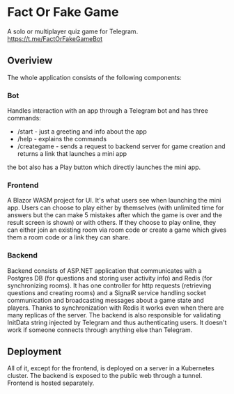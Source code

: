 # Fact Or Fake Game

A solo or multiplayer quiz game for Telegram.
https://t.me/FactOrFakeGameBot

## Overiview

The whole application consists of the following components:

### Bot

Handles interaction with an app through a Telegram bot and has three commands:
- /start - just a greeting and info about the app
- /help - explains the commands
- /creategame <number of rounds> <round duration> - sends a request to backend server for game creation and returns a link that launches a mini app

the bot also has a Play button which directly launches the mini app.

### Frontend

A Blazor WASM project for UI. It's what users see when launching the mini app. Users can choose to play either by themselves (with unlimited time for answers but the can make 5 mistakes after which the game is over and the result screen is shown) or with others. If they choose to play online, they can either join an existing room via room code or create a game which gives them a room code or a link they can share.

### Backend

Backend consists of ASP.NET application that communicates with a Postgres DB (for questions and storing user activity info) and Redis (for synchronizing rooms).
It has one controller for http requests (retrieving questions and creating rooms) and a SignalR service handling socket communication and broadcasting messages about a game state and players. Thanks to synchronization with Redis it works even when there are many replicas of the server.
The backend is also responsible for validating InitData string injected by Telegram and thus authenticating users. It doesn't work if someone connects through anything else than Telegram.

## Deployment

All of it, except for the frontend, is deployed on a server in a Kubernetes cluster. The backend is exposed to the public web through a tunnel. Frontend is hosted separately.
